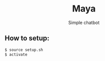 <div align="center">
    <h1>Maya</h1>    
</div>
<div align="center">
    <p>Simple chatbot</p>
</div>

## How to setup:
```bash
$ source setup.sh
$ activate
```
